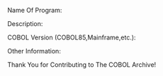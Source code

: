 Name Of Program:

Description:

COBOL Version (COBOL85,Mainframe,etc.):

Other Information:


Thank You for Contributing to The COBOL Archive!
